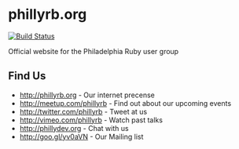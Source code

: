 # phillyrb.org
[![Build Status](https://travis-ci.org/phillyrb/phillyrb.org.png)](https://travis-ci.org/phillyrb/phillyrb.org)

Official website for the Philadelphia Ruby user group

## Find Us

* <http://phillyrb.org> - Our internet precense
* <http://meetup.com/phillyrb> - Find out about our upcoming events
* <http://twitter.com/phillyrb> - Tweet at us
* <http://vimeo.com/phillyrb> - Watch past talks
* <http://phillydev.org> - Chat with us
* <http://goo.gl/yv0aVN> - Our Mailing list
